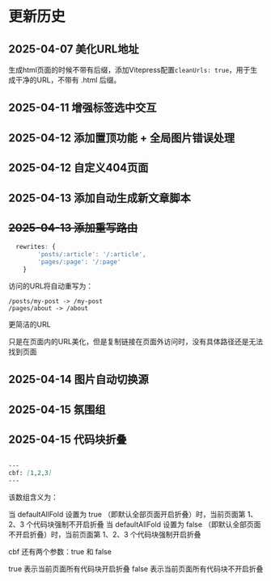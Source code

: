 # 更新历史
## 2025-04-07 美化URL地址
生成html页面的时候不带有后缀，添加Vitepress配置`cleanUrls: true`，用于生成干净的URL，不带有 .html 后缀。

## 2025-04-11 增强标签选中交互

## 2025-04-12 添加置顶功能 + 全局图片错误处理

## 2025-04-12 自定义404页面

## 2025-04-13 添加自动生成新文章脚本  

## ~~2025-04-13 添加重写路由~~
```js
  rewrites: {
        'posts/:article': '/:article',
        'pages/:page': '/:page'
    }
```
访问的URL将自动重写为：
```
/posts/my-post -> /my-post
/pages/about -> /about
```
更简洁的URL

只是在页面内的URL美化，但是复制链接在页面外访问时，没有具体路径还是无法找到页面

## 2025-04-14 图片自动切换源

## 2025-04-15 氛围组

## 2025-04-15 代码块折叠
```md

---
cbf: [1,2,3]
---

```

该数组含义为：

当 defaultAllFold 设置为 true （即默认全部页面开启折叠）时，当前页面第 1、2、3 个代码块强制不开启折叠
当 defaultAllFold 设置为 false （即默认全部页面不开启折叠）时，当前页面第 1、2、3 个代码块强制开启折叠


cbf 还有两个参数：true 和 false

true 表示当前页面所有代码块开启折叠
false 表示当前页面所有代码块不开启折叠

